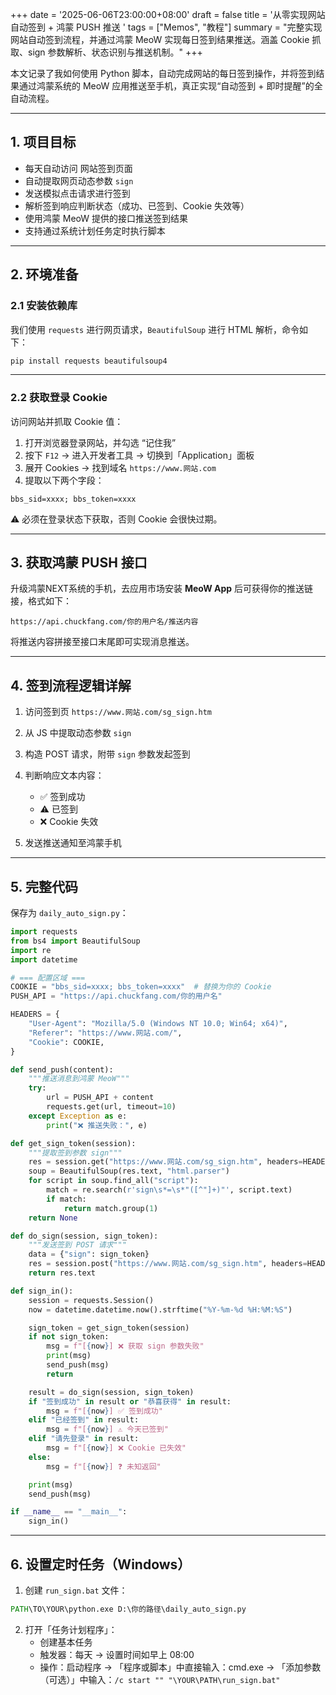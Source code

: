 +++
date = '2025-06-06T23:00:00+08:00'
draft = false
title = '从零实现网站自动签到 + 鸿蒙 PUSH 推送 '
tags = ["Memos", "教程"]
summary = "完整实现网站自动签到流程，并通过鸿蒙 MeoW 实现每日签到结果推送。涵盖 Cookie 抓取、sign 参数解析、状态识别与推送机制。"
+++

本文记录了我如何使用 Python 脚本，自动完成网站的每日签到操作，并将签到结果通过鸿蒙系统的 MeoW 应用推送至手机，真正实现“自动签到 + 即时提醒”的全自动流程。

---

## 1. 项目目标

* 每天自动访问 网站签到页面
* 自动提取网页动态参数 `sign`
* 发送模拟点击请求进行签到
* 解析签到响应判断状态（成功、已签到、Cookie 失效等）
* 使用鸿蒙 MeoW 提供的接口推送签到结果
* 支持通过系统计划任务定时执行脚本

---

## 2. 环境准备

### 2.1 安装依赖库

我们使用 `requests` 进行网页请求，`BeautifulSoup` 进行 HTML 解析，命令如下：

```bash
pip install requests beautifulsoup4
```

---

### 2.2 获取登录 Cookie

访问网站并抓取 Cookie 值：

1. 打开浏览器登录网站，并勾选 “记住我”
2. 按下 `F12` → 进入开发者工具 → 切换到「Application」面板
3. 展开 Cookies → 找到域名 `https://www.网站.com`
4. 提取以下两个字段：

```
bbs_sid=xxxx; bbs_token=xxxx
```

⚠️ 必须在登录状态下获取，否则 Cookie 会很快过期。

---

## 3.  获取鸿蒙 PUSH 接口

升级鸿蒙NEXT系统的手机，去应用市场安装 **MeoW App** 后可获得你的推送链接，格式如下：

```
https://api.chuckfang.com/你的用户名/推送内容
```

将推送内容拼接至接口末尾即可实现消息推送。

---

## 4. 签到流程逻辑详解

1. 访问签到页 `https://www.网站.com/sg_sign.htm`
2. 从 JS 中提取动态参数 `sign`
3. 构造 POST 请求，附带 `sign` 参数发起签到
4. 判断响应文本内容：

   * ✅ 签到成功
   * ⚠️ 已签到
   * ❌ Cookie 失效
5. 发送推送通知至鸿蒙手机

---

## 5. 完整代码

保存为 `daily_auto_sign.py`：

```python
import requests
from bs4 import BeautifulSoup
import re
import datetime

# === 配置区域 ===
COOKIE = "bbs_sid=xxxx; bbs_token=xxxx"  # 替换为你的 Cookie
PUSH_API = "https://api.chuckfang.com/你的用户名"

HEADERS = {
    "User-Agent": "Mozilla/5.0 (Windows NT 10.0; Win64; x64)",
    "Referer": "https://www.网站.com/",
    "Cookie": COOKIE,
}

def send_push(content):
    """推送消息到鸿蒙 MeoW"""
    try:
        url = PUSH_API + content
        requests.get(url, timeout=10)
    except Exception as e:
        print("❌ 推送失败：", e)

def get_sign_token(session):
    """提取签到参数 sign"""
    res = session.get("https://www.网站.com/sg_sign.htm", headers=HEADERS)
    soup = BeautifulSoup(res.text, "html.parser")
    for script in soup.find_all("script"):
        match = re.search(r'sign\s*=\s*"([^"]+)"', script.text)
        if match:
            return match.group(1)
    return None

def do_sign(session, sign_token):
    """发送签到 POST 请求"""
    data = {"sign": sign_token}
    res = session.post("https://www.网站.com/sg_sign.htm", headers=HEADERS, data=data)
    return res.text

def sign_in():
    session = requests.Session()
    now = datetime.datetime.now().strftime("%Y-%m-%d %H:%M:%S")

    sign_token = get_sign_token(session)
    if not sign_token:
        msg = f"[{now}] ❌ 获取 sign 参数失败"
        print(msg)
        send_push(msg)
        return

    result = do_sign(session, sign_token)
    if "签到成功" in result or "恭喜获得" in result:
        msg = f"[{now}] ✅ 签到成功"
    elif "已经签到" in result:
        msg = f"[{now}] ⚠️ 今天已签到"
    elif "请先登录" in result:
        msg = f"[{now}] ❌ Cookie 已失效"
    else:
        msg = f"[{now}] ❓ 未知返回"

    print(msg)
    send_push(msg)

if __name__ == "__main__":
    sign_in()
```

---

## 6. 设置定时任务（Windows）

1. 创建 `run_sign.bat` 文件：

```bat
PATH\TO\YOUR\python.exe D:\你的路径\daily_auto_sign.py
```

2. 打开「任务计划程序」：
   * 创建基本任务
   * 触发器：每天 → 设置时间如早上 08:00
   * 操作：启动程序 → 「程序或脚本」中直接输入：cmd.exe → 「添加参数（可选）」中输入：`/c start "" "\YOUR\PATH\run_sign.bat"`
